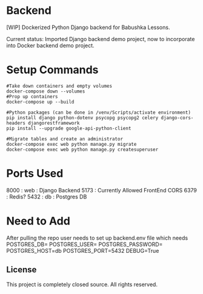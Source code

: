 # Backend

[WIP] Dockerized Python Django backend for Babushka Lessons.

Current status: Imported Django backend demo project, now to incorporate into Docker backend demo project. 

# Setup Commands
```
#Take down containers and empty volumes
docker-compose down --volumes
#Prop up containers
docker-compose up --build

#Python packages (can be done in /venv/Scripts/activate environment)
pip install django python-dotenv psycopg psycopg2 celery django-cors-headers djangorestframework
pip install --upgrade google-api-python-client

#Migrate tables and create an administrator
docker-compose exec web python manage.py migrate
docker-compose exec web python manage.py createsuperuser
```

# Ports Used
8000 : web : Django Backend
5173 : Currently Allowed FrontEnd CORS
6379 : Redis?
5432 : db : Postgres DB


# Need to Add
After pulling the repo user needs to set up backend\.env file which needs
POSTGRES_DB=
POSTGRES_USER=
POSTGRES_PASSWORD=
POSTGRES_HOST=db
POSTGRES_PORT=5432
DEBUG=True

## License

This project is completely closed source. All rights reserved.